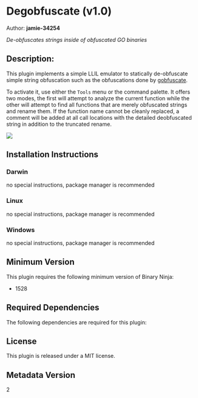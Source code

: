 # Degobfuscate (v1.0)
Author: **jamie-34254**

_De-obfuscates strings inside of obfuscated GO binaries_

## Description:

This plugin implements a simple LLIL emulator to statically de-obfuscate simple string obfuscation such as the obfuscations done by [gobfuscate](https://github.com/unixpickle/gobfuscate).

To activate it, use either the `Tools` menu or the command palette. It offers two modes, the first will attempt to analyze the current function while the other will attempt to find all functions that are merely obfuscated strings and rename them. If the function name cannot be cleanly replaced, a comment will be added at all call locations with the detailed deobfuscated string in addition to the truncated rename.

![](https://github.com/jamie-34254/binja_degobfuscate/blob/master/img/DeGObfuscate.gif?raw=true)


## Installation Instructions

### Darwin

no special instructions, package manager is recommended

### Linux

no special instructions, package manager is recommended

### Windows

no special instructions, package manager is recommended

## Minimum Version

This plugin requires the following minimum version of Binary Ninja:

* 1528



## Required Dependencies

The following dependencies are required for this plugin:



## License

This plugin is released under a MIT license.
## Metadata Version

2
